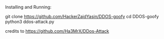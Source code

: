 Installing and Running:

git clone https://github.com/HackerZaidYasin/DDOS-goofy
cd DDOS-goofy
python3 ddos-attack.py

credits to https://github.com/Ha3MrX/DDos-Attack

